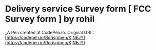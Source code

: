 #  Delivery service Survey form [ FCC Survey form ] by rohil
 _A Pen created at CodePen.io. Original URL: [https://codepen.io/Rcrisp/pen/KjNEJY](https://codepen.io/Rcrisp/pen/KjNEJY).

 